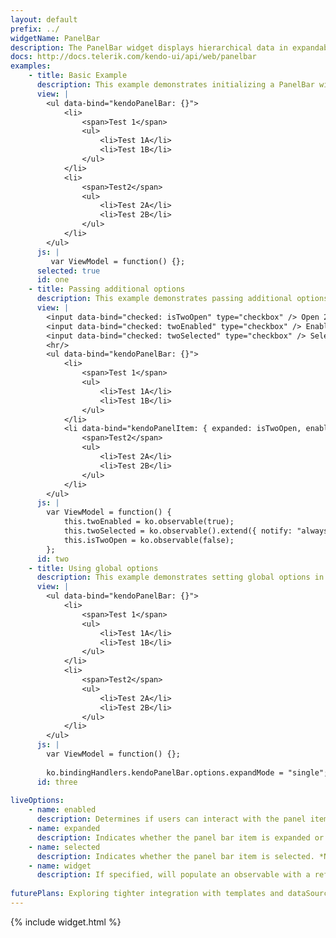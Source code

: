 ```yaml
---
layout: default
prefix: ../
widgetName: PanelBar
description: The PanelBar widget displays hierarchical data in expandable sections.
docs: http://docs.telerik.com/kendo-ui/api/web/panelbar
examples:
    - title: Basic Example
      description: This example demonstrates initializing a PanelBar widget with no additional options specified.
      view: |
        <ul data-bind="kendoPanelBar: {}">
            <li>
                <span>Test 1</span>
                <ul>
                    <li>Test 1A</li>
                    <li>Test 1B</li>
                </ul>
            </li>
            <li>
                <span>Test2</span>
                <ul>
                    <li>Test 2A</li>
                    <li>Test 2B</li>
                </ul>
            </li>
        </ul>
      js: |
         var ViewModel = function() {};
      selected: true
      id: one
    - title: Passing additional options
      description: This example demonstrates passing additional options in the data-bind attribute. The **kendoPanelItem** binding can be applied to child elements to control the behavior of individual panels.
      view: |
        <input data-bind="checked: isTwoOpen" type="checkbox" /> Open 2<br/>
        <input data-bind="checked: twoEnabled" type="checkbox" /> Enabled 2<br/>
        <input data-bind="checked: twoSelected" type="checkbox" /> Selected 2
        <hr/>
        <ul data-bind="kendoPanelBar: {}">
            <li>
                <span>Test 1</span>
                <ul>
                    <li>Test 1A</li>
                    <li>Test 1B</li>
                </ul>
            </li>
            <li data-bind="kendoPanelItem: { expanded: isTwoOpen, enabled: twoEnabled, selected: twoSelected }">
                <span>Test2</span>
                <ul>
                    <li>Test 2A</li>
                    <li>Test 2B</li>
                </ul>
            </li>
        </ul>
      js: |
        var ViewModel = function() {
            this.twoEnabled = ko.observable(true);
            this.twoSelected = ko.observable().extend({ notify: "always" });
            this.isTwoOpen = ko.observable(false);
        };
      id: two
    - title: Using global options
      description: This example demonstrates setting global options in *ko.bindingHandlers.kendoPanelBar.options*. This helps to simplify the markup for settings that can be used as a default for all instances of this widget.
      view: |
        <ul data-bind="kendoPanelBar: {}">
            <li>
                <span>Test 1</span>
                <ul>
                    <li>Test 1A</li>
                    <li>Test 1B</li>
                </ul>
            </li>
            <li>
                <span>Test2</span>
                <ul>
                    <li>Test 2A</li>
                    <li>Test 2B</li>
                </ul>
            </li>
        </ul>
      js: |
        var ViewModel = function() {};
        
        ko.bindingHandlers.kendoPanelBar.options.expandMode = "single";
      id: three
      
liveOptions:
    - name: enabled
      description: Determines if users can interact with the panel item
    - name: expanded
      description: Indicates whether the panel bar item is expanded or closed
    - name: selected
      description: Indicates whether the panel bar item is selected. *Note&#58; when selecting a different panel bar item, this will not be cleared, as there are no events raised for unselecting an item.*
    - name: widget
      description: If specified, will populate an observable with a reference to the actual widget
      
futurePlans: Exploring tighter integration with templates and dataSource to allow Knockout data binding to work inside items along with support for selecting items.
---
```


{% include widget.html %}
